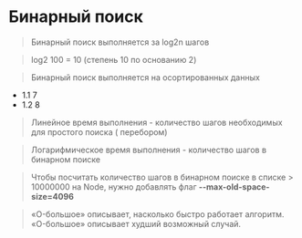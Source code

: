 # Бинарный поиск

> Бинарный поиск выполняется за log2n шагов

> log2 100 = 10 (степень 10 по основанию 2)

> Бинарный поиск выполняется на осортированных данных

- 1.1 7
- 1.2 8

> Линейное время выполнения - количество шагов необходимых для простого поиска ( перебором)

> Логарифмическое время выполнения - количество шагов в бинарном поиске

> Чтобы посчитать количество шагов в бинарном поиске в списке > 10000000 на Node, нужно добавлять флаг **--max-old-space-size=4096**

> «O-большое» описывает, насколько быстро работает алгоритм.
> «O-большое» описывает худший возможный случай.
